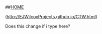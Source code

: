 ##[HOME](https://ejwilcoxprojects.github.io)

(http://EJWilcoxProjects.github.io/CTW.html)


Does this change if i type here?
